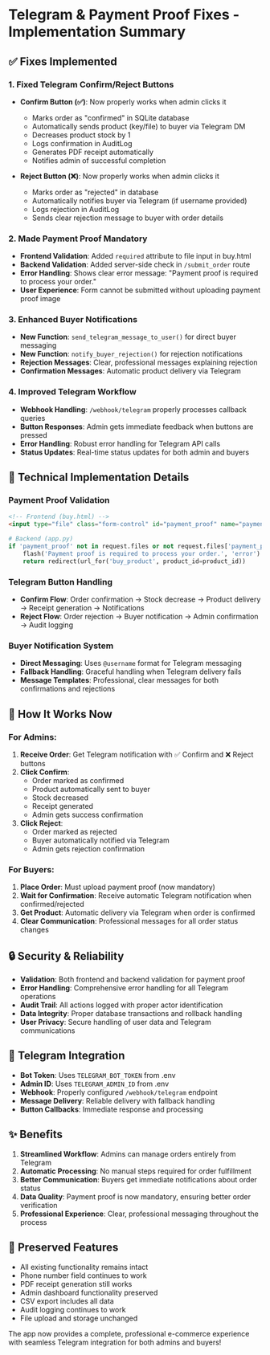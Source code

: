 # Telegram & Payment Proof Fixes - Implementation Summary

## ✅ **Fixes Implemented**

### 1. **Fixed Telegram Confirm/Reject Buttons**
- **Confirm Button (✅)**: Now properly works when admin clicks it
  - Marks order as "confirmed" in SQLite database
  - Automatically sends product (key/file) to buyer via Telegram DM
  - Decreases product stock by 1
  - Logs confirmation in AuditLog
  - Generates PDF receipt automatically
  - Notifies admin of successful completion

- **Reject Button (❌)**: Now properly works when admin clicks it
  - Marks order as "rejected" in database
  - Automatically notifies buyer via Telegram (if username provided)
  - Logs rejection in AuditLog
  - Sends clear rejection message to buyer with order details

### 2. **Made Payment Proof Mandatory**
- **Frontend Validation**: Added `required` attribute to file input in buy.html
- **Backend Validation**: Added server-side check in `/submit_order` route
- **Error Handling**: Shows clear error message: "Payment proof is required to process your order."
- **User Experience**: Form cannot be submitted without uploading payment proof image

### 3. **Enhanced Buyer Notifications**
- **New Function**: `send_telegram_message_to_user()` for direct buyer messaging
- **New Function**: `notify_buyer_rejection()` for rejection notifications
- **Rejection Messages**: Clear, professional messages explaining rejection
- **Confirmation Messages**: Automatic product delivery via Telegram

### 4. **Improved Telegram Workflow**
- **Webhook Handling**: `/webhook/telegram` properly processes callback queries
- **Button Responses**: Admin gets immediate feedback when buttons are pressed
- **Error Handling**: Robust error handling for Telegram API calls
- **Status Updates**: Real-time status updates for both admin and buyers

## 🔧 **Technical Implementation Details**

### Payment Proof Validation
```html
<!-- Frontend (buy.html) -->
<input type="file" class="form-control" id="payment_proof" name="payment_proof" accept="image/*" required>
```

```python
# Backend (app.py)
if 'payment_proof' not in request.files or not request.files['payment_proof'].filename:
    flash('Payment proof is required to process your order.', 'error')
    return redirect(url_for('buy_product', product_id=product_id))
```

### Telegram Button Handling
- **Confirm Flow**: Order confirmation → Stock decrease → Product delivery → Receipt generation → Notifications
- **Reject Flow**: Order rejection → Buyer notification → Admin confirmation → Audit logging

### Buyer Notification System
- **Direct Messaging**: Uses `@username` format for Telegram messaging
- **Fallback Handling**: Graceful handling when Telegram delivery fails
- **Message Templates**: Professional, clear messages for both confirmations and rejections

## 🚀 **How It Works Now**

### For Admins:
1. **Receive Order**: Get Telegram notification with ✅ Confirm and ❌ Reject buttons
2. **Click Confirm**: 
   - Order marked as confirmed
   - Product automatically sent to buyer
   - Stock decreased
   - Receipt generated
   - Admin gets success confirmation
3. **Click Reject**:
   - Order marked as rejected
   - Buyer automatically notified via Telegram
   - Admin gets rejection confirmation

### For Buyers:
1. **Place Order**: Must upload payment proof (now mandatory)
2. **Wait for Confirmation**: Receive automatic Telegram notification when confirmed/rejected
3. **Get Product**: Automatic delivery via Telegram when order is confirmed
4. **Clear Communication**: Professional messages for all order status changes

## 🔒 **Security & Reliability**

- **Validation**: Both frontend and backend validation for payment proof
- **Error Handling**: Comprehensive error handling for all Telegram operations
- **Audit Trail**: All actions logged with proper actor identification
- **Data Integrity**: Proper database transactions and rollback handling
- **User Privacy**: Secure handling of user data and Telegram communications

## 📱 **Telegram Integration**

- **Bot Token**: Uses `TELEGRAM_BOT_TOKEN` from .env
- **Admin ID**: Uses `TELEGRAM_ADMIN_ID` from .env
- **Webhook**: Properly configured `/webhook/telegram` endpoint
- **Message Delivery**: Reliable delivery with fallback handling
- **Button Callbacks**: Immediate response and processing

## ✨ **Benefits**

1. **Streamlined Workflow**: Admins can manage orders entirely from Telegram
2. **Automatic Processing**: No manual steps required for order fulfillment
3. **Better Communication**: Buyers get immediate notifications about order status
4. **Data Quality**: Payment proof is now mandatory, ensuring better order verification
5. **Professional Experience**: Clear, professional messaging throughout the process

## 🎯 **Preserved Features**

- All existing functionality remains intact
- Phone number field continues to work
- PDF receipt generation still works
- Admin dashboard functionality preserved
- CSV export includes all data
- Audit logging continues to work
- File upload and storage unchanged

The app now provides a complete, professional e-commerce experience with seamless Telegram integration for both admins and buyers!